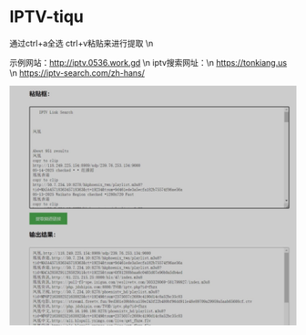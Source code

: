 # IPTV-tiqu
  通过ctrl+a全选    ctrl+v粘贴来进行提取  \n

示例网站：http://iptv.0536.work.gd \n
iptv搜索网址：\n
https://tonkiang.us  \n
https://iptv-search.com/zh-hans/

<img src="界面截图.jpg" alt="粘贴格式以及提取结果">
